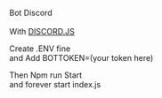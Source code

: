 Bot Discord
<br><br>
With <a href="https://discord.js.org/#/">DISCORD.JS</a>

Create .ENV fine <br>
and Add BOTTOKEN=(your token here)<br>

Then Npm run Start<br>
and forever start index.js
